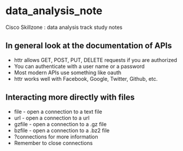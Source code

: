 # data_analysis_note
Cisco Skillzone : data analysis track study notes

## In general look at the documentation of APIs
- httr allows GET, POST, PUT, DELETE requests if you are authorized
- You can authenticate with a user name or a password
- Most modern APIs use something like oauth
- httr works well with Facebook, Google, Twitter, Github, etc.

## Interacting more directly with files
* file - open a connection to a text file
* url - open a connection to a url 
* gzfile - open a connection to a .gz file
* bzfile - open a connection to a .bz2 file
* ?connections for more information
* Remember to close connections
